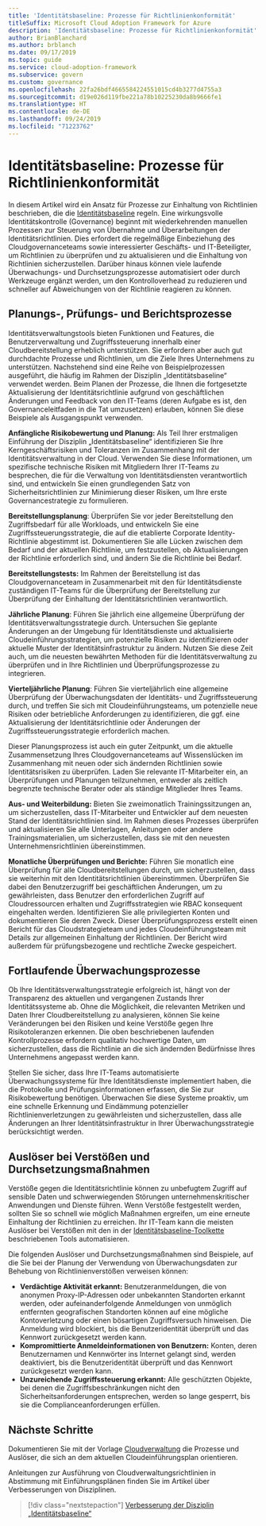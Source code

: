 ```yaml
---
title: 'Identitätsbaseline: Prozesse für Richtlinienkonformität'
titleSuffix: Microsoft Cloud Adoption Framework for Azure
description: 'Identitätsbaseline: Prozesse für Richtlinienkonformität'
author: BrianBlanchard
ms.author: brblanch
ms.date: 09/17/2019
ms.topic: guide
ms.service: cloud-adoption-framework
ms.subservice: govern
ms.custom: governance
ms.openlocfilehash: 22fa26bdf4665584224551015cd4b3277d4755a3
ms.sourcegitcommit: d19e026d119fbe221a78b10225230da8b9666fe1
ms.translationtype: HT
ms.contentlocale: de-DE
ms.lasthandoff: 09/24/2019
ms.locfileid: "71223762"
---
```

# <a name="identity-baseline-policy-compliance-processes"></a>Identitätsbaseline: Prozesse für Richtlinienkonformität

In diesem Artikel wird ein Ansatz für Prozesse zur Einhaltung von Richtlinien beschrieben, die die [Identitätsbaseline](./index.md) regeln. Eine wirkungsvolle Identitätskontrolle (Governance) beginnt mit wiederkehrenden manuellen Prozessen zur Steuerung von Übernahme und Überarbeitungen der Identitätsrichtlinien. Dies erfordert die regelmäßige Einbeziehung des Cloudgovernanceteams sowie interessierter Geschäfts- und IT-Beteiligter, um Richtlinien zu überprüfen und zu aktualisieren und die Einhaltung von Richtlinien sicherzustellen. Darüber hinaus können viele laufende Überwachungs- und Durchsetzungsprozesse automatisiert oder durch Werkzeuge ergänzt werden, um den Kontrolloverhead zu reduzieren und schneller auf Abweichungen von der Richtlinie reagieren zu können.

## <a name="planning-review-and-reporting-processes"></a>Planungs-, Prüfungs- und Berichtsprozesse

Identitätsverwaltungstools bieten Funktionen und Features, die Benutzerverwaltung und Zugriffssteuerung innerhalb einer Cloudbereitstellung erheblich unterstützen. Sie erfordern aber auch gut durchdachte Prozesse und Richtlinien, um die Ziele Ihres Unternehmens zu unterstützen. Nachstehend sind eine Reihe von Beispielprozessen ausgeführt, die häufig im Rahmen der Disziplin „Identitätsbaseline“ verwendet werden. Beim Planen der Prozesse, die Ihnen die fortgesetzte Aktualisierung der Identitätsrichtlinie aufgrund von geschäftlichen Änderungen und Feedback von den IT-Teams (deren Aufgabe es ist, den Governanceleitfaden in die Tat umzusetzen) erlauben, können Sie diese Beispiele als Ausgangspunkt verwenden.

**Anfängliche Risikobewertung und Planung:** Als Teil Ihrer erstmaligen Einführung der Disziplin „Identitätsbaseline“ identifizieren Sie Ihre Kerngeschäftsrisiken und Toleranzen im Zusammenhang mit der Identitätsverwaltung in der Cloud. Verwenden Sie diese Informationen, um spezifische technische Risiken mit Mitgliedern Ihrer IT-Teams zu besprechen, die für die Verwaltung von Identitätsdiensten verantwortlich sind, und entwickeln Sie einen grundlegenden Satz von Sicherheitsrichtlinien zur Minimierung dieser Risiken, um Ihre erste Governancestrategie zu formulieren.

**Bereitstellungsplanung**: Überprüfen Sie vor jeder Bereitstellung den Zugriffsbedarf für alle Workloads, und entwickeln Sie eine Zugriffssteuerungsstrategie, die auf die etablierte Corporate Identity-Richtlinie abgestimmt ist. Dokumentieren Sie alle Lücken zwischen dem Bedarf und der aktuellen Richtlinie, um festzustellen, ob Aktualisierungen der Richtlinie erforderlich sind, und ändern Sie die Richtlinie bei Bedarf.

**Bereitstellungstests:** Im Rahmen der Bereitstellung ist das Cloudgovernanceteam in Zusammenarbeit mit den für Identitätsdienste zuständigen IT-Teams für die Überprüfung der Bereitstellung zur Überprüfung der Einhaltung der Identitätsrichtlinien verantwortlich.

**Jährliche Planung**: Führen Sie jährlich eine allgemeine Überprüfung der Identitätsverwaltungsstrategie durch. Untersuchen Sie geplante Änderungen an der Umgebung für Identitätsdienste und aktualisierte Cloudeinführungsstrategien, um potenzielle Risiken zu identifizieren oder aktuelle Muster der Identitätsinfrastruktur zu ändern. Nutzen Sie diese Zeit auch, um die neuesten bewährten Methoden für die Identitätsverwaltung zu überprüfen und in Ihre Richtlinien und Überprüfungsprozesse zu integrieren.

**Vierteljährliche Planung**: Führen Sie vierteljährlich eine allgemeine Überprüfung der Überwachungsdaten der Identitäts- und Zugriffssteuerung durch, und treffen Sie sich mit Cloudeinführungsteams, um potenzielle neue Risiken oder betriebliche Anforderungen zu identifizieren, die ggf. eine Aktualisierung der Identitätsrichtlinie oder Änderungen der Zugriffssteuerungsstrategie erforderlich machen.

Dieser Planungsprozess ist auch ein guter Zeitpunkt, um die aktuelle Zusammensetzung Ihres Cloudgovernanceteams auf Wissenslücken im Zusammenhang mit neuen oder sich ändernden Richtlinien sowie Identitätsrisiken zu überprüfen. Laden Sie relevante IT-Mitarbeiter ein, an Überprüfungen und Planungen teilzunehmen, entweder als zeitlich begrenzte technische Berater oder als ständige Mitglieder Ihres Teams.

**Aus- und Weiterbildung:** Bieten Sie zweimonatlich Trainingssitzungen an, um sicherzustellen, dass IT-Mitarbeiter und Entwickler auf dem neuesten Stand der Identitätsrichtlinien sind. Im Rahmen dieses Prozesses überprüfen und aktualisieren Sie alle Unterlagen, Anleitungen oder andere Trainingsmaterialien, um sicherzustellen, dass sie mit den neuesten Unternehmensrichtlinien übereinstimmen.

**Monatliche Überprüfungen und Berichte:** Führen Sie monatlich eine Überprüfung für alle Cloudbereitstellungen durch, um sicherzustellen, dass sie weiterhin mit den Identitätsrichtlinien übereinstimmen. Überprüfen Sie dabei den Benutzerzugriff bei geschäftlichen Änderungen, um zu gewährleisten, dass Benutzer den erforderlichen Zugriff auf Cloudressourcen erhalten und Zugriffsstrategien wie RBAC konsequent eingehalten werden. Identifizieren Sie alle privilegierten Konten und dokumentieren Sie deren Zweck. Dieser Überprüfungsprozess erstellt einen Bericht für das Cloudstrategieteam und jedes Cloudeinführungsteam mit Details zur allgemeinen Einhaltung der Richtlinien. Der Bericht wird außerdem für prüfungsbezogene und rechtliche Zwecke gespeichert.

## <a name="ongoing-monitoring-processes"></a>Fortlaufende Überwachungsprozesse

Ob Ihre Identitätsverwaltungsstrategie erfolgreich ist, hängt von der Transparenz des aktuellen und vergangenen Zustands Ihrer Identitätssysteme ab. Ohne die Möglichkeit, die relevanten Metriken und Daten Ihrer Cloudbereitstellung zu analysieren, können Sie keine Veränderungen bei den Risiken und keine Verstöße gegen Ihre Risikotoleranzen erkennen. Die oben beschriebenen laufenden Kontrollprozesse erfordern qualitativ hochwertige Daten, um sicherzustellen, dass die Richtlinie an die sich ändernden Bedürfnisse Ihres Unternehmens angepasst werden kann.

Stellen Sie sicher, dass Ihre IT-Teams automatisierte Überwachungssysteme für Ihre Identitätsdienste implementiert haben, die die Protokolle und Prüfungsinformationen erfassen, die Sie zur Risikobewertung benötigen. Überwachen Sie diese Systeme proaktiv, um eine schnelle Erkennung und Eindämmung potenzieller Richtlinienverletzungen zu gewährleisten und sicherzustellen, dass alle Änderungen an Ihrer Identitätsinfrastruktur in Ihrer Überwachungsstrategie berücksichtigt werden.

## <a name="violation-triggers-and-enforcement-actions"></a>Auslöser bei Verstößen und Durchsetzungsmaßnahmen

Verstöße gegen die Identitätsrichtlinie können zu unbefugtem Zugriff auf sensible Daten und schwerwiegenden Störungen unternehmenskritischer Anwendungen und Dienste führen. Wenn Verstöße festgestellt werden, sollten Sie so schnell wie möglich Maßnahmen ergreifen, um eine erneute Einhaltung der Richtlinien zu erreichen. Ihr IT-Team kann die meisten Auslöser bei Verstößen mit den in der [Identitätsbaseline-Toolkette](./toolchain.md) beschriebenen Tools automatisieren.

Die folgenden Auslöser und Durchsetzungsmaßnahmen sind Beispiele, auf die Sie bei der Planung der Verwendung von Überwachungsdaten zur Behebung von Richtlinienverstößen verweisen können:

- **Verdächtige Aktivität erkannt:** Benutzeranmeldungen, die von anonymen Proxy-IP-Adressen oder unbekannten Standorten erkannt werden, oder aufeinanderfolgende Anmeldungen von unmöglich entfernten geografischen Standorten können auf eine mögliche Kontoverletzung oder einen bösartigen Zugriffsversuch hinweisen. Die Anmeldung wird blockiert, bis die Benutzeridentität überprüft und das Kennwort zurückgesetzt werden kann.
- **Kompromittierte Anmeldeinformationen von Benutzern:** Konten, deren Benutzernamen und Kennwörter ins Internet gelangt sind, werden deaktiviert, bis die Benutzeridentität überprüft und das Kennwort zurückgesetzt werden kann.
- **Unzureichende Zugriffssteuerung erkannt:** Alle geschützten Objekte, bei denen die Zugriffsbeschränkungen nicht den Sicherheitsanforderungen entsprechen, werden so lange gesperrt, bis sie die Complianceanforderungen erfüllen.

## <a name="next-steps"></a>Nächste Schritte

Dokumentieren Sie mit der Vorlage [Cloudverwaltung](./template.md) die Prozesse und Auslöser, die sich an dem aktuellen Cloudeinführungsplan orientieren.

Anleitungen zur Ausführung von Cloudverwaltungsrichtlinien in Abstimmung mit Einführungsplänen finden Sie im Artikel über Verbesserungen von Disziplinen.

> [!div class="nextstepaction"]
> [Verbesserung der Disziplin „Identitätsbaseline“](./discipline-improvement.md)
